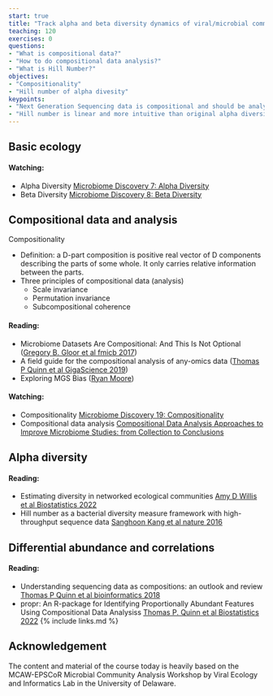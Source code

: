 ```yaml
---
start: true
title: "Track alpha and beta diversity dynamics of viral/microbial communities"
teaching: 120
exercises: 0
questions:
- "What is compositional data?"
- "How to do compositional data analysis?"
- "What is Hill Number?"
objectives:
- "Compositionality"
- "Hill number of alpha divesity"
keypoints:
- "Next Generation Sequencing data is compositional and should be analyzed using compositional data analysis methods"
- "Hill number is linear and more intuitive than original alpha diversity measures"
---
```

## Basic ecology

#### Watching:
- Alpha Diversity [Microbiome Discovery 7: Alpha Diversity](https://youtu.be/9ZvoR89HYP8)
- Beta Diversity [Microbiome Discovery 8: Beta Diversity](https://youtu.be/lcbp6EecDg4)

## Compositional data and analysis

Compositionality
- Definition: a D-part composition is positive real vector of D components describing the parts of some whole. It only carries relative information between the parts.
- Three principles of compositional data (analysis)
  - Scale invariance
  - Permutation invariance
  - Subcompositional coherence  
 
#### Reading:
- Microbiome Datasets Are Compositional: And This Is Not Optional ([Gregory B. Gloor et al fmicb 2017](https://www.frontiersin.org/articles/10.3389/fmicb.2017.02224/full))
- A field guide for the compositional analysis of any-omics data ([Thomas P Quinn et al GigaScience 2019](https://pubmed.ncbi.nlm.nih.gov/31544212/))
- Exploring MGS Bias ([Ryan Moore](https://www.tenderisthebyte.com/apps/mgs_bias))

#### Watching:
- Compositionality [Microbiome Discovery 19: Compositionality](https://youtu.be/X60nFYpLWRs) 
- Compositional data analysis [Compositional Data Analysis Approaches to Improve Microbiome Studies: from Collection to Conclusions](https://youtu.be/j1IbfQrT2Cs) 

## Alpha diversity

#### Reading:
- Estimating diversity in networked ecological communities [Amy D Willis et al Biostatistics 2022](https://academic.oup.com/biostatistics/article/23/1/207/5841114?login=true)
- Hill number as a bacterial diversity measure framework with high-throughput sequence data [Sanghoon Kang et al nature 2016](https://www.nature.com/articles/srep38263) 

## Differential abundance and correlations

#### Reading:
- Understanding sequencing data as compositions: an outlook and review [Thomas P Quinn et al bioinformatics 2018](https://academic.oup.com/bioinformatics/article/34/16/2870/4956011)
- propr: An R-package for Identifying Proportionally Abundant Features Using Compositional Data Analysiss [Thomas P. Quinn et al Biostatistics 2022](https://www.nature.com/articles/s41598-017-16520-0)
{% include links.md %}

## Acknowledgement
The content and material of the course today is heavily based on the MCAW-EPSCoR Microbial Community Analysis Workshop by Viral Ecology and Informatics Lab in the University of Delaware.

